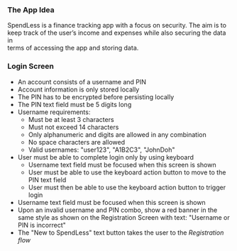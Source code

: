 ### The App Idea
SpendLess is a finance tracking app with a focus on security. The aim is to  
keep track of the userʼs income and expenses while also securing the data in  
terms of accessing the app and storing data.

### Login Screen
- An account consists of a username and PIN
- Account information is only stored locally
- The PIN has to be encrypted before persisting locally
- The PIN text field must be 5 digits long
- Username requirements:
    - Must be at least 3 characters
    - Must not exceed 14 characters
    - Only alphanumeric and digits are allowed in any combination
    - No space characters are allowed
    - Valid usernames: "user123", "A1B2C3", "JohnDoh"
- User must be able to complete login only by using keyboard
    - Username text field must be focused when this screen is shown
    - User must be able to use the keyboard action button to move to the PIN text field
    - User must then be able to use the keyboard action button to trigger login
- Username text field must be focused when this screen is shown
- Upon an invalid username and PIN combo, show a red banner in the same style as shown on the Registration Screen with text: "Username or PIN is incorrect"
- The "New to SpendLess" text button takes the user to the *Registration flow*